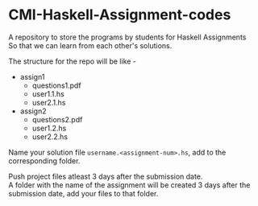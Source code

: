 # CMI-Haskell-Assignment-codes

A repository to store the programs by students for Haskell Assignments  
So that we can learn from each other's solutions.

The structure for the repo will be like -
- assign1
  - questions1.pdf
  - user1.1.hs
  - user2.1.hs
- assign2
  - questions2.pdf
  - user1.2.hs
  - user2.2.hs   
 
Name your solution file `username.<assignment-num>.hs`, add to the corresponding
folder.  

Push project files atleast 3 days after the submission date.  
A folder with the name of the assignment will be created 3 days after the submission date, add your files to that folder.
